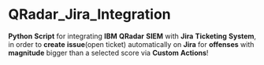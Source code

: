 # QRadar_Jira_Integration

**Python** **Script** for integrating **IBM** **QRadar** **SIEM** with **Jira** **Ticketing** **System**, in order to **create** **issue**(open ticket) automatically on **Jira** for **offenses** with **magnitude** bigger than a selected score via **Custom** **Actions**!
